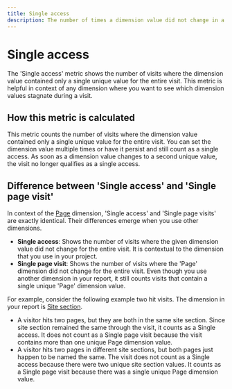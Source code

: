 ```yaml
---
title: Single access
description: The number of times a dimension value did not change in a visit.
---
```


# Single access

The 'Single access' metric shows the number of visits where the dimension value contained only a single unique value for the entire visit. This metric is helpful in context of any dimension where you want to see which dimension values stagnate during a visit.

## How this metric is calculated

This metric counts the number of visits where the dimension value contained only a single unique value for the entire visit. You can set the dimension value multiple times or have it persist and still count as a single access. As soon as a dimension value changes to a second unique value, the visit no longer qualifies as a single access.

## Difference between 'Single access' and 'Single page visit'

In context of the [Page](../dimensions/page.md) dimension, 'Single access' and 'Single page visits' are exactly identical. Their differences emerge when you use other dimensions.

* **Single access**: Shows the number of visits where the given dimension value did not change for the entire visit. It is contextual to the dimension that you use in your project.
* **Single page visit**: Shows the number of visits where the 'Page' dimension did not change for the entire visit. Even though you use another dimension in your report, it still counts visits that contain a single unique 'Page' dimension value.

For example, consider the following example two hit visits. The dimension in your report is [Site section](../dimensions/site-section.md).

* A visitor hits two pages, but they are both in the same site section. Since site section remained the same through the visit, it counts as a Single access. It does not count as a Single page visit because the visit contains more than one unique Page dimension value.
* A visitor hits two pages in different site sections, but both pages just happen to be named the same. The visit does not count as a Single access because there were two unique site section values. It counts as a Single page visit because there was a single unique Page dimension value.
